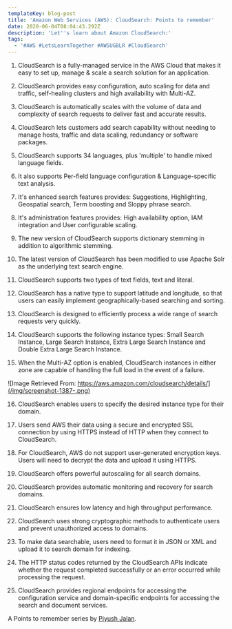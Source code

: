 ```yaml
---
templateKey: blog-post
title: 'Amazon Web Services (AWS): CloudSearch: Points to remember'
date: 2020-06-04T08:04:43.292Z
description: 'Let''s learn about Amazon CloudSearch:'
tags:
  - '#AWS #LetsLearnTogether #AWSUGBLR #CloudSearch'
---
```

1. CloudSearch is a fully-managed service in the AWS Cloud that makes it easy to set up, manage & scale a search solution for an application.

2. CloudSearch provides easy configuration, auto scaling for data and traffic, self-healing clusters and high availability with Multi-AZ.

3. CloudSearch is automatically scales with the volume of data and complexity of search requests to deliver fast and accurate results.

4. CloudSearch lets customers add search capability without needing to manage hosts, traffic and data scaling, redundancy or software packages.

5. CloudSearch supports 34 languages, plus 'multiple' to handle mixed language fields.

6. It also supports Per-field language configuration & Language-specific text analysis.

7. It's enhanced search features provides: Suggestions, Highlighting, Geospatial search, Term boosting and Sloppy phrase search.

8. It's administration features provides: High availability option, IAM integration and User configurable scaling.

9. The new version of CloudSearch supports dictionary stemming in addition to algorithmic stemming.

10. The latest version of CloudSearch has been modified to use Apache Solr as the underlying text search engine.

11. CloudSearch supports two types of text fields, text and literal.

12. CloudSearch has a native type to support latitude and longitude, so that users can easily implement geographically-based searching and sorting.

13. CloudSearch is designed to efficiently process a wide range of search requests very quickly.

14. CloudSearch supports the following instance types: Small Search Instance, Large Search Instance, Extra Large Search Instance and Double Extra Large Search Instance.

15. When the Multi-AZ option is enabled, CloudSearch instances in either zone are capable of handling the full load in the event of a failure.

![Image Retrieved From: https://aws.amazon.com/cloudsearch/details/](/img/screenshot-1387-.png)

16. CloudSearch enables users to specify the desired instance type for their domain.

17. Users send AWS their data using a secure and encrypted SSL connection by using HTTPS instead of HTTP when they connect to CloudSearch.

18. For CloudSearch, AWS do not support user-generated encryption keys. Users will need to decrypt the data and upload it using HTTPS.

19. CloudSearch offers powerful autoscaling for all search domains.

20. CloudSearch provides automatic monitoring and recovery for search domains.

21. CloudSearch ensures low latency and high throughput performance.

22. CloudSearch uses strong cryptographic methods to authenticate users and prevent unauthorized access to domains.

23. To make data searchable, users need to format it in JSON or XML and upload it to search domain for indexing.

24. The HTTP status codes returned by the CloudSearch APIs indicate whether the request completed successfully or an error occurred while processing the request.

25. CloudSearch provides regional endpoints for accessing the configuration service and domain-specific endpoints for accessing the search and document services.

A Points to remember series by [Piyush Jalan](https://www.linkedin.com/in/piyush-jalan/).
